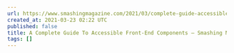 ```yaml
---
url: https://www.smashingmagazine.com/2021/03/complete-guide-accessible-front-end-components/
created_at: 2021-03-23 02:22 UTC
published: false
title: A Complete Guide To Accessible Front-End Components — Smashing Magazine
tags: []
---
```



